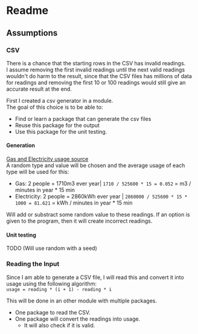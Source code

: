 # Readme

## Assumptions

### CSV

There is a chance that the starting rows in the CSV has invalid readings. <br> 
I assume removing the first invalid readings until the next valid readings wouldn't do harm to the result, since that the CSV files has millions of data for readings and removing the first 10 or 100 readings would still give an accurate result at the end. 

First I created a csv generator in a module. <br>
The goal of this choice is to be able to:

* Find or learn a package that can generate the csv files
* Reuse this package for the output
* Use this package for the unit testing.

#### Generation

[Gas and Electricity usage source](https://www.engie.nl/product-advies/gemiddeld-energieverbruik) <br>
A random type and value will be chosen and the average usage of each type will be used for this:

* Gas: 2 people = 1710m3 ever year| `1710 / 525600 * 15 = 0.052` = m3 / minutes in year * 15 min
* Electricity: 2 people = 2860kWh ever year | `2860000 / 525600 * 15 * 1000 = 81.621` = kWh / minutes in year * 15 min

Will add or substract some random value to these readings. If an option is given to the program, then it will create
incorrect readings.

#### Unit testing

TODO (Will use random with a seed)

### Reading the Input

Since I am able to generate a CSV file, I will read this and convert it into usage using the following algorithm: <br>
`usage = reading * (i + 1) - reading * i`

This will be done in an other module with multiple packages.

* One package to read the CSV.
* One package will convert the readings into usage.
    * It will also check if it is valid.
